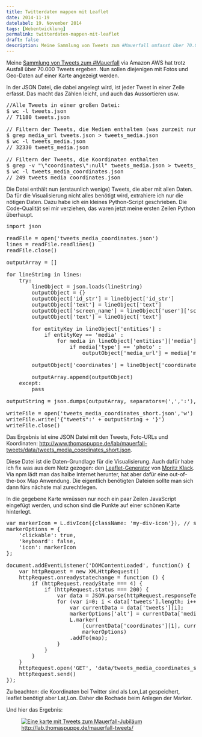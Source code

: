 ```yaml
---
title: Twitterdaten mappen mit Leaflet
date: 2014-11-19
datelabel: 19. November 2014
tags: [Webentwicklung]
permalink: twitterdaten-mappen-mit-leaflet
draft: false
description: Meine Sammlung von Tweets zum #Mauerfall umfasst über 70.000 Tweets. Nun sollen diejenigen mit Fotos und Geo-Daten auf einer Karte angezeigt werden.
---
```


Meine <a href="https://blog.thomaspuppe.de/twitterdaten-sammeln-mit-aws">Sammlung von Tweets zum #Mauerfall</a> via Amazon AWS hat trotz Ausfall über 70.000 Tweets ergeben. Nun sollen diejenigen mit Fotos und Geo-Daten auf einer Karte angezeigt werden.


In der JSON Datei, die dabei angelegt wird, ist jeder Tweet in einer Zeile erfasst. Das macht das Zählen leicht, und auch das Aussortieren usw.

<pre>//Alle Tweets in einer großen Datei:
$ wc -l tweets.json
// 71180 tweets.json

// Filtern der Tweets, die Medien enthalten (was zurzeit nur Fotos sein können)
$ grep media_url tweets.json > tweets_media.json
$ wc -l tweets_media.json
// 32330 tweets_media.json

// Filtern der Tweets, die Koordinaten enthalten
$ grep -v "\"coordinates\":null" tweets_media.json > tweets_media_coordinates.json
$ wc -l tweets_media_coordinates.json
// 249 tweets_media_coordinates.json</pre>

Die Datei enthält nun (erstaunlich wenige) Tweets, die aber mit allen Daten. Da für die Visualisierung nicht alles benötigt wird, extrahiere ich nur die nötigen Daten. Dazu habe ich ein kleines Python-Script geschrieben. Die Code-Qualität sei mir verziehen, das waren jetzt meine ersten Zeilen Python überhaupt.

<pre>import json

readFile = open('tweets_media_coordinates.json')
lines = readFile.readlines()
readFile.close()

outputArray = []

for lineString in lines:
	try:
		lineObject = json.loads(lineString)
		outputObject = {}
		outputObject['id_str'] = lineObject['id_str']
		outputObject['text'] = lineObject['text']
		outputObject['screen_name'] = lineObject['user']['screen_name']
		outputObject['text'] = lineObject['text']

		for entityKey in lineObject['entities'] :
			if entityKey == 'media' :
				for media in lineObject['entities']['media'] :
					if media['type'] == 'photo' :
						outputObject['media_url'] = media['media_url']

		outputObject['coordinates'] = lineObject['coordinates']['coordinates']

		outputArray.append(outputObject)
	except:
		pass

outputString = json.dumps(outputArray, separators=(',',':'), indent=2)

writeFile = open('tweets_media_coordinates_short.json','w')
writeFile.write('{"tweets":' + outputString + '}')
writeFile.close()</pre>

Das Ergebnis ist eine JSON Datei mit den Tweets, Foto-URLs und Koordinaten: <a href="http://lab.thomaspuppe.de/mauerfall-tweets/data/tweets_media_coordinates_short.json">http://www.thomaspuppe.de/lab/mauerfall-tweets/data/tweets_media_coordinates_short.json</a>.

Diese Datei ist die Daten-Grundlage für die Visualisierung. Auch dafür habe ich fix was aus dem Netz gezogen: den <a href="https://github.com/moklick/generator-leaflet">Leaflet-Generator</a> von <a href="https://twitter.com/moklick">Moritz Klack</a>. Via npm lädt man das halbe Internet herunter, hat aber dafür eine out-of-the-box Map Anwendung. Die eigentlich benötigten Dateien sollte man sich dann fürs nächste mal zurechtlegen.

In die gegebene Karte wmüssen nur noch ein paar Zeilen JavaScript eingefügt werden, und schon sind die Punkte auf einer schönen Karte hinterlegt.

<pre>var markerIcon = L.divIcon({className: 'my-div-icon'}), // stylen via CSS!
markerOptions = {
	'clickable': true,
	'keyboard': false,
	'icon': markerIcon
};

document.addEventListener('DOMContentLoaded', function() {
	var httpRequest = new XMLHttpRequest()
	httpRequest.onreadystatechange = function () {
		if (httpRequest.readyState === 4) {
			if (httpRequest.status === 200) {
				var data = JSON.parse(httpRequest.responseText);
				for (var i=0; i < data['tweets'].length; i++) {
					var currentData = data['tweets'][i];
					markerOptions['alt'] = currentData['media_url'];
					L.marker(
						[currentData['coordinates'][1], currentData['coordinates'][0]],
						markerOptions)
					.addTo(map);
				}
			}
		}
	}
	httpRequest.open('GET', 'data/tweets_media_coordinates_short.json')
	httpRequest.send()
});</pre>

Zu beachten: die Koordinaten bei Twitter sind als Lon,Lat gespeichert, leaflet benötigt aber Lat,Lon. Daher die Rochade beim Anlegen der Marker.

Und hier das Ergebnis:

<figure>
	<a href="http://lab.thomaspuppe.de/mauerfall-tweets/">
		<img src="/images/2014/11/tweets-mauerfall.png" alt="Eine karte mit Tweets zum Mauerfall-Jubiläum">
		<figcaption>http://lab.thomaspuppe.de/mauerfall-tweets/</figcaption>
	</a>
</figure>
